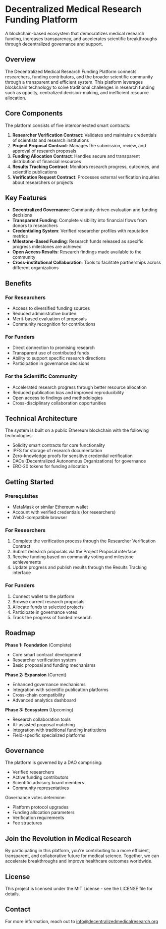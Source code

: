 # Decentralized Medical Research Funding Platform

A blockchain-based ecosystem that democratizes medical research funding, increases transparency, and accelerates scientific breakthroughs through decentralized governance and support.

## Overview

The Decentralized Medical Research Funding Platform connects researchers, funding contributors, and the broader scientific community through a transparent and efficient system. This platform leverages blockchain technology to solve traditional challenges in research funding such as opacity, centralized decision-making, and inefficient resource allocation.

## Core Components

The platform consists of five interconnected smart contracts:

1. **Researcher Verification Contract**: Validates and maintains credentials of scientists and research institutions
2. **Project Proposal Contract**: Manages the submission, review, and approval of research proposals
3. **Funding Allocation Contract**: Handles secure and transparent distribution of financial resources
4. **Results Tracking Contract**: Monitors research progress, outcomes, and scientific publications
5. **Verification Request Contract**: Processes external verification inquiries about researchers or projects

## Key Features

- **Decentralized Governance**: Community-driven evaluation and funding decisions
- **Transparent Funding**: Complete visibility into financial flows from donors to researchers
- **Credentialing System**: Verified researcher profiles with reputation metrics
- **Milestone-Based Funding**: Research funds released as specific progress milestones are achieved
- **Open Access Results**: Research findings made available to the community
- **Cross-institutional Collaboration**: Tools to facilitate partnerships across different organizations

## Benefits

### For Researchers
- Access to diversified funding sources
- Reduced administrative burden
- Merit-based evaluation of proposals
- Community recognition for contributions

### For Funders
- Direct connection to promising research
- Transparent use of contributed funds
- Ability to support specific research directions
- Participation in governance decisions

### For the Scientific Community
- Accelerated research progress through better resource allocation
- Reduced publication bias and improved reproducibility
- Open access to findings and methodologies
- Cross-disciplinary collaboration opportunities

## Technical Architecture

The system is built on a public Ethereum blockchain with the following technologies:
- Solidity smart contracts for core functionality
- IPFS for storage of research documentation
- Zero-knowledge proofs for sensitive credential verification
- DAOs (Decentralized Autonomous Organizations) for governance
- ERC-20 tokens for funding allocation

## Getting Started

### Prerequisites
- MetaMask or similar Ethereum wallet
- Account with verified credentials (for researchers)
- Web3-compatible browser

### For Researchers
1. Complete the verification process through the Researcher Verification Contract
2. Submit research proposals via the Project Proposal interface
3. Receive funding based on community voting and milestone achievements
4. Update progress and publish results through the Results Tracking interface

### For Funders
1. Connect wallet to the platform
2. Browse current research proposals
3. Allocate funds to selected projects
4. Participate in governance votes
5. Track the progress of funded research

## Roadmap

**Phase 1: Foundation** (Complete)
- Core smart contract development
- Researcher verification system
- Basic proposal and funding mechanisms

**Phase 2: Expansion** (Current)
- Enhanced governance mechanisms
- Integration with scientific publication platforms
- Cross-chain compatibility
- Advanced analytics dashboard

**Phase 3: Ecosystem** (Upcoming)
- Research collaboration tools
- AI-assisted proposal matching
- Integration with traditional funding institutions
- Field-specific specialized platforms

## Governance

The platform is governed by a DAO comprising:
- Verified researchers
- Active funding contributors
- Scientific advisory board members
- Community representatives

Governance votes determine:
- Platform protocol upgrades
- Funding allocation parameters
- Verification requirements
- Fee structures

## Join the Revolution in Medical Research

By participating in this platform, you're contributing to a more efficient, transparent, and collaborative future for medical science. Together, we can accelerate breakthroughs and improve healthcare outcomes worldwide.

## License
This project is licensed under the MIT License - see the LICENSE file for details.

## Contact
For more information, reach out to info@decentralizedmedicalresearch.org
